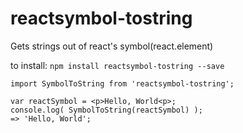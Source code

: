 # reactsymbol-tostring
Gets strings out of react's symbol(react.element)

to install: `npm install reactsymbol-tostring --save`

```
import SymbolToString from 'reactsymbol-tostring';

var reactSymbol = <p>Hello, World<p>;
console.log( SymbolToString(reactSymbol) );
=> 'Hello, World';
```
